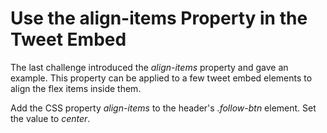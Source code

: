 ﻿# Use the align-items Property in the Tweet Embed

The last challenge introduced the *align-items* 
property and gave an example. This property 
can be applied to a few tweet embed elements 
to align the flex items inside them.

Add the CSS property *align-items* to 
the header's *.follow-btn* element. 
Set the value to *center*.



